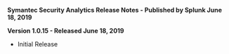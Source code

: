 **Symantec Security Analytics Release Notes - Published by Splunk June 18, 2019**


**Version 1.0.15 - Released June 18, 2019**

* Initial Release

